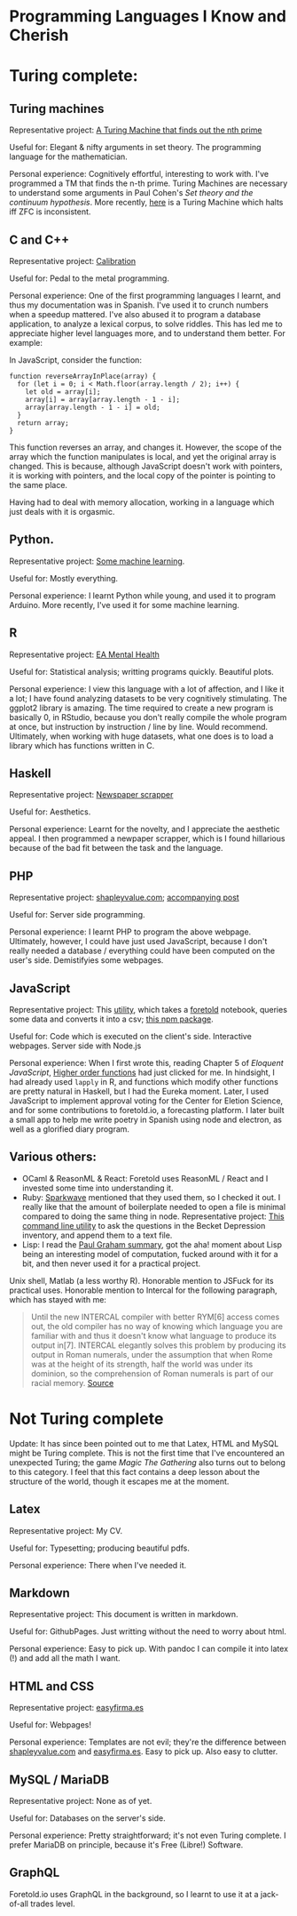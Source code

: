 # Programming Languages I Know and Cherish

# Turing complete:

## Turing machines

Representative project: [A Turing Machine that finds out the nth prime](https://github.com/NunoSempere/Turing_Machine)

Useful for: Elegant & nifty arguments in set theory. The programming language for the mathematician.

Personal experience: Cognitively effortful, interesting to work with. I've programmed a TM that finds the n-th prime. Turing Machines are necessary to understand some arguments in Paul Cohen's *Set theory and the continuum hypothesis*. More recently, [here](https://www.scottaaronson.com/blog/?p=2725) is a Turing Machine which halts iff ZFC is inconsistent.

## C and C++

Representative project: [Calibration](https://github.com/NunoSempere/calibration)

Useful for: Pedal to the metal programming.

Personal experience: One of the first programming languages I learnt, and thus my documentation was in Spanish. I've used it to crunch numbers when a speedup mattered. I've also abused it to program a database application, to analyze a lexical corpus, to solve riddles. This has led me to appreciate higher level languages more, and to understand them better. For example:

In JavaScript, consider the function:

```
function reverseArrayInPlace(array) {
  for (let i = 0; i < Math.floor(array.length / 2); i++) {
    let old = array[i];
    array[i] = array[array.length - 1 - i];
    array[array.length - 1 - i] = old;
  }
  return array;  
}
```

This function reverses an array, and changes it. However, the scope of the array which the function manipulates is local, and yet the original array is changed. This is because, although JavaScript doesn't work with pointers, it is working with pointers, and the local copy of the pointer is pointing to the same place.

Having had to deal with memory allocation, working in a language which just deals with it is orgasmic.

## Python.

Representative project: [Some machine learning](https://nunosempere.github.io/maths-prog/MachineLearningDemystified/). 

Useful for: Mostly everything.

Personal experience: I learnt Python while young, and used it to program Arduino. More recently, I've used it for some machine learning.

## R

Representative project: [EA Mental Health](https://forum.effectivealtruism.org/posts/FheKNFgPqEsN8Nxuv/ea-mental-health-survey-results-and-analysis)

Useful for: Statistical analysis; writting programs quickly. Beautiful plots.

Personal experience: I view this language with a lot of affection, and I like it a lot; I have found analyzing datasets to be very cognitively stimulating. The ggplot2 library is amazing. The time required to create a new program is basically 0, in RStudio, because you don't really compile the whole program at once, but instruction by instruction / line by line. Would recommend. Ultimately, when working with huge datasets, what one does is to load a library which has functions written in C.

## Haskell
Representative project: [Newspaper scrapper](https://github.com/NunoSempere/NewspaperScraper)

Useful for: Aesthetics.

Personal experience: Learnt for the novelty, and I appreciate the aesthetic appeal. I then programmed a newpaper scrapper, which is I found hillarious because of the bad fit between the task and the language.

## PHP 

Representative project: [shapleyvalue.com](http://shapleyvalue.com); [accompanying post](https://forum.effectivealtruism.org/posts/XHZJ9i7QBtAJZ6byW/shapley-values-better-than-counterfactuals)

Useful for: Server side programming.

Personal experience: I learnt PHP to program the above webpage. Ultimately, however, I could have just used JavaScript, because I don't really needed a database / everything could have been computed on the user's side. Demistifyies some webpages. 

## JavaScript
Representative project: This [utility](https://observablehq.com/@nunosempere/foretold-notebook-into-csv), which takes a [foretold](https://www.foretold.io/) notebook, queries some data and converts it into a csv; [this npm package](https://www.npmjs.com/package/@lokiodinevich/sparkwave0xff1493).

Useful for: Code which is executed on the client's side. Interactive webpages. Server side with Node.js

Personal experience: When I first wrote this, reading Chapter 5 of *Eloquent JavaScript*,  [Higher order functions](https://en.wikipedia.org/wiki/Higher-order_function) had just clicked for me. In hindsight, I had already used ```lapply``` in R, and functions which modify other functions are pretty natural in Haskell, but I had the Eureka moment. Later, I used JavaScript to implement approval voting for the Center for Eletion Science, and for some contributions to foretold.io, a forecasting platform. I later built a small app to help me write poetry in Spanish using node and electron, as well as a glorified diary program.

## Various others:

- OCaml & ReasonML & React: Foretold uses ReasonML / React and I invested some time into understanding it.
- Ruby: [Sparkwave](https://www.sparkwave.tech/) mentioned that they used them, so I checked it out. I really like that the amount of boilerplate needed to open a file is minimal compared to doing the same thing in node. Representative project: [This command line utility](https://github.com/NunoSempere/nunosempere.github.io/blob/master/maths-prog/BDI.rb) to ask the questions in the Becket Depression inventory, and append them to a text file.
- Lisp: I read the [Paul Graham summary](http://www.paulgraham.com/rootsoflisp.html), got the aha! moment about Lisp being an interesting model of computation, fucked around with it for a bit, and then never used it for a practical project. 

Unix shell, Matlab (a less worthy R). Honorable mention to JSFuck for its practical uses. Honorable mention to Intercal for the following paragraph, which has stayed with me: 

> Until the new INTERCAL compiler with better RYM[6] access comes out, the old compiler has no way of knowing which language you are familiar with and thus it doesn't know what language to produce its output in[7]. INTERCAL elegantly solves this problem by producing its output in Roman numerals, under the assumption that when Rome was at the height of its strength, half the world was under its dominion, so the comprehension of Roman numerals is part of our racial memory.
> [Source](http://www.catb.org/~esr/intercal/paper.html)


# Not Turing complete

Update: It has since been pointed out to me that Latex, HTML and MySQL might be Turing complete. This is not the first time that I've encountered an unexpected Turing; the game *Magic The Gathering* also turns out to belong to this category. I feel that this fact contains a deep lesson about the structure of the world, though it escapes me at the moment. 

## Latex
Representative project: My CV.

Useful for: Typesetting; producing beautiful pdfs.

Personal experience: There when I've needed it. 

## Markdown
Representative project: This document is written in markdown.

Useful for: GithubPages. Just writting without the need to worry about html.

Personal experience: Easy to pick up. With pandoc I can compile it into latex (!) and add all the math I want.

## HTML and CSS
Representative project: [easyfirma.es](easyfirma.es)

Useful for: Webpages!

Personal experience: Templates are not evil; they're the difference between [shapleyvalue.com](shapleyvalue.com) and [easyfirma.es](easyfirma.es). Easy to pick up. Also easy to clutter.

##  MySQL / MariaDB
Representative project: None as of yet. 

Useful for: Databases on the server's side.

Personal experience: Pretty straightforward; it's not even Turing complete. I prefer MariaDB on principle, because it's Free (Libre!) Software.


## GraphQL
Foretold.io uses GraphQL in the background, so I learnt to use it at a jack-of-all trades level.

